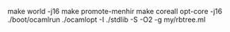  make world -j16
 make promote-menhir
 make coreall opt-core -j16
 ./boot/ocamlrun ./ocamlopt -I ./stdlib -S -O2 -g my/rbtree.ml